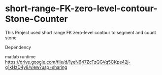 # short-range-FK-zero-level-contour-Stone-Counter
This Project used short range FK zero-level contour to segment and count stone

Dependency

matlab runtime 
https://drive.google.com/file/d/1yeN647ZcTzQGVq5CKpe42j-g1kHzD4y8/view?usp=sharing


